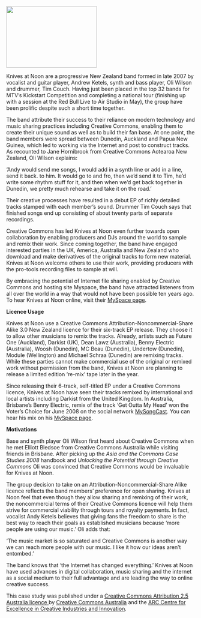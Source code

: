 <html><body><a href="http://creativecommons.org.nz/wp-content/uploads/2008/08/KnivesAtNoon2.jpg"><img class="alignleft  wp-image-1147" title="KnivesAtNoon2" src="http://creativecommons.org.nz/wp-content/uploads/2008/08/KnivesAtNoon2.jpg" alt="" width="241" height="164"></a>



Knives at Noon are a progressive New Zealand band formed in late 2007 by vocalist and guitar player, Andrew Ketels, synth and bass player, Oli Wilson and drummer, Tim Couch. Having just been placed in the top 32 bands for MTV’s Kickstart Competition and completing a national tour (finishing up with a session at the Red Bull Live to Air Studio in May), the group have been prolific despite such a short time together.



The band attribute their success to their reliance on modern technology and music sharing practices including Creative Commons, enabling them to create their unique sound as well as to build their fan base. At one point, the band members were spread between Dunedin, Auckland and Papua New Guinea, which led to working via the Internet and post to construct tracks. As recounted to Jane Hornibrook from Creative Commons Aotearoa New Zealand, Oli Wilson explains:



‘Andy would send me songs, I would add in a synth line or add in a line, send it back. to him. It would go to and fro, then we’d send it to Tim, he’d write some rhythm stuff for it, and then when we’d get back together in Dunedin, we pretty much rehearse and take it on the road.’



Their creative processes have resulted in a debut EP of richly detailed tracks stamped with each member’s sound. Drummer Tim Couch says that finished songs end up consisting of about twenty parts of separate recordings.



Creative Commons has led Knives at Noon even further towards open collaboration by enabling producers and DJs around the world to sample and remix their work. Since coming together, the band have engaged interested parties in the UK, America, Australia and New Zealand who download and make derivatives of the original tracks to form new material. Knives at Noon welcome others to use their work, providing producers with the pro-tools recording files to sample at will.



By embracing the potential of Internet file sharing enabled by Creative Commons and hosting site Myspace, the band have attracted listeners from all over the world in a way that would not have been possible ten years ago. To hear Knives at Noon online, visit their <a href="http://www.myspace.com/knivesatnoon" target="_blank">MySpace page</a>.



<strong>Licence Usage</strong>



Knives at Noon use a Creative Commons Attribution-Noncommercial-Share Alike 3.0 New Zealand licence for their six-track EP release. They choose it to allow other musicians to remix the tracks. Already, artists such as Future One (Auckland), Darkist (UK), Dean Lawz (Australia), Benny Electric (Australia), Woosh (Dunedin), MC Beau (Dunedin), Undertow (Dunedin), Module (Wellington) and Michael Schraa (Dunedin) are remixing tracks. While these parties cannot make commercial use of the original or remixed work without permission from the band, Knives at Noon are planning to release a limited edition ‘re-mix’ tape later in the year.



Since releasing their 6-track, self-titled EP under a Creative Commons licence, Knives at Noon have seen their tracks remixed by international and local artists including Darkist from the United Kingdom. In Australia, Brisbane’s Benny Electric, remix of the track ‘Get Outta My Head’ won the Voter’s Choice for June 2008 on the social network <a href="http://mysongcast.com/" target="_blank">MySongCast</a>. You can hear his mix on his <a href="http://www.myspace.com/bennyelectric" target="_blank">MySpace page</a>.



<strong>Motivations</strong>



Base and synth player Oli Wilson first heard about Creative Commons when he met Elliott Bledsoe from Creative Commons Australia while visiting friends in Brisbane. After picking up the <em>Asia</em><em> and the Commons Case Studies 2008 </em>handbook and <em>Unlocking the Potential through Creative Commons </em>Oli was convinced that Creative Commons would be invaluable for Knives at Noon.



The group decision to take on an Attribution-Noncommercial-Share Alike licence reflects the band members’ preference for open sharing. Knives at Noon feel that even though they allow sharing and remixing of their work, the noncommercial terms of their Creative Commons licence will help them strive for commercial viability through tours and royalty payments. In fact, vocalist Andy Ketels believes that giving fans the freedom to share is the best way to reach their goals as established musicians because ‘more people are using our music.’ Oli adds that:



‘The music market is so saturated and Creative Commons is another way we can reach more people with our music. I like it how our ideas aren’t entombed.’



The band knows that ‘the Internet has changed everything.’ Knives at Noon have used advances in digital collaboration, music sharing and the internet as a social medium to their full advantage and are leading the way to online creative success.



This case study was published under a <a href="http://creativecommons.org/licenses/by/2.5/au/" target="_blank">Creative Commons Attribution 2.5 Australia licence </a>by <a href="http://www.creativecommons.org.au/" target="_blank">Creative Commons Australia</a> and the <a href="http://www.cci.edu.au/" target="_blank">ARC Centre for Excellence in Creative Industries and Innovation</a><em>.</em></body></html>